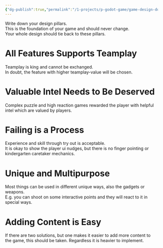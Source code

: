 ```yaml
---
{"dg-publish":true,"permalink":"/1-projects/p-godot-game/game-design-document/core/design-pillars/","noteIcon":"","created":"2024-04-14T18:05:30.499+02:00","updated":"2024-04-15T08:30:09.794+02:00"}
---
```



Write down your design pillars.  
This is the foundation of your game and should never change.  
Your whole design should tie back to these pillars.  

# All Features Supports Teamplay

Teamplay is king and cannot be exchanged.  
In doubt, the feature with higher teamplay-value will be chosen.  

# Valuable Intel Needs to Be Deserved

Complex puzzle and high reaction games rewarded the player with helpful intel which are valued by players.  

# Failing is a Process

Experience and skill through try out is acceptable.  
It is okay to show the player ui nudges, but there is no finger pointing or kindergarten caretaker mechanics.  

# Unique and Multipurpose

Most things can be used in different unique ways, also the gadgets or weapons.  
E.g. you can shoot on some interactive points and they will react to it in special ways.  

# Adding Content is Easy

If there are two solutions, but one makes it easier to add more content to the game, this should be taken. Regardless it is heavier to implement.
